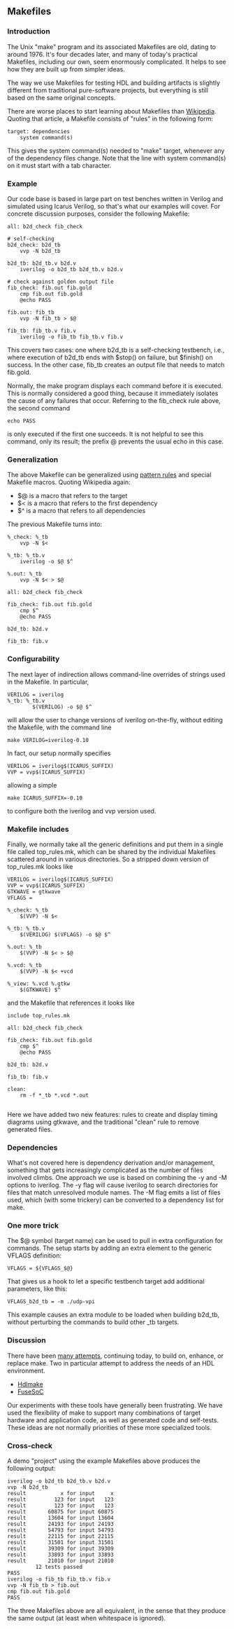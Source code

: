 ## Makefiles

### Introduction
The Unix "make" program and its associated Makefiles are old,
dating to around 1976.
It's four decades later, and many of today's practical Makefiles,
including our own, seem enormously complicated.
It helps to see how they are built up from simpler ideas.

The way we use Makefiles for testing HDL and building artifacts is
slightly different from traditional pure-software projects,
but everything is still based on the same original concepts.

There are worse places to start learning about Makefiles than
[Wikipedia](https://en.wikipedia.org/wiki/Makefile).
Quoting that article, a Makefile consists of "rules" in the following form:
```
target: dependencies
	system command(s)
```
This gives the system command(s) needed to "make" target, whenever
any of the dependency files change.  Note that the line with system
command(s) on it must start with a tab character.

### Example

Our code base is based in large part on test benches written in Verilog
and simulated using Icarus Verilog, so that's what our examples will cover.
For concrete discussion purposes, consider the following Makefile:
```
all: b2d_check fib_check

# self-checking
b2d_check: b2d_tb
	vvp -N b2d_tb

b2d_tb: b2d_tb.v b2d.v
	iverilog -o b2d_tb b2d_tb.v b2d.v

# check against golden output file
fib_check: fib.out fib.gold
	cmp fib.out fib.gold
	@echo PASS

fib.out: fib_tb
	vvp -N fib_tb > $@

fib_tb: fib_tb.v fib.v
	iverilog -o fib_tb fib_tb.v fib.v

```
This covers two cases: one where b2d_tb is a self-checking testbench,
i.e., where execution of b2d_tb ends with $stop() on failure,
but $finish() on success.
In the other case, fib_tb creates an output file that needs to match fib.gold.

Normally, the make program displays each command before it is executed.
This is normally considered a good thing, because it immediately isolates the
cause of any failures that occur.
Referring to the fib_check rule above, the second command
```
echo PASS
```
is only executed if the first one succeeds.  It is not helpful to see this
command, only its result; the prefix @ prevents the usual echo in this case.

### Generalization

The above Makefile can be generalized using
[pattern rules](https://www.gnu.org/software/make/manual/html_node/Pattern-Rules.html)
and special Makefile macros.  Quoting Wikipedia again:

 *  $@ is a macro that refers to the target
 *  $< is a macro that refers to the first dependency
 *  $^ is a macro that refers to all dependencies

The previous Makefile turns into:
```
%_check: %_tb
	vvp -N $<

%_tb: %_tb.v
	iverilog -o $@ $^

%.out: %_tb
	vvp -N $< > $@

all: b2d_check fib_check

fib_check: fib.out fib.gold
	cmp $^
	@echo PASS

b2d_tb: b2d.v

fib_tb: fib.v

```

### Configurability

The next layer of indirection allows command-line overrides of strings used
in the Makefile.  In particular,
```
VERILOG = iverilog
%_tb: %_tb.v
        $(VERILOG) -o $@ $^
```
will allow the user to change versions of iverilog on-the-fly, without
editing the Makefile, with the command line
```
make VERILOG=iverilog-0.10
```
In fact, our setup normally specifies
```
VERILOG = iverilog$(ICARUS_SUFFIX)
VVP = vvp$(ICARUS_SUFFIX)
```
allowing a simple
```
make ICARUS_SUFFIX=-0.10
```
to configure both the iverilog and vvp version used.

### Makefile includes

Finally, we normally take all the generic definitions and put
them in a single file called top_rules.mk, which can be shared
by the individual Makefiles scattered around in various directories.
So a stripped down version of top_rules.mk looks like
```
VERILOG = iverilog$(ICARUS_SUFFIX)
VVP = vvp$(ICARUS_SUFFIX)
GTKWAVE = gtkwave
VFLAGS =

%_check: %_tb
	$(VVP) -N $<

%_tb: %_tb.v
	$(VERILOG) $(VFLAGS) -o $@ $^

%.out: %_tb
	$(VVP) -N $< > $@

%.vcd: %_tb
	$(VVP) -N $< +vcd

%_view: %.vcd %.gtkw
	$(GTKWAVE) $^

```
and the Makefile that references it looks like
```
include top_rules.mk

all: b2d_check fib_check

fib_check: fib.out fib.gold
	cmp $^
	@echo PASS

b2d_tb: b2d.v

fib_tb: fib.v

clean:
	rm -f *_tb *.vcd *.out


```
Here we have added two new features: rules to create and display
timing diagrams using gtkwave, and the traditional "clean" rule to
remove generated files.

### Dependencies

What's not covered here is dependency derivation and/or management, something
that gets increasingly complicated as the number of files involved climbs.
One approach we use is based on combining the -y and -M options to iverilog.
The -y flag will cause iverilog to
search directories for files that match unresolved module names.
The -M flag emits a list of files used, which (with some trickery)
can be converted to a dependency list for make.

### One more trick

The $@ symbol (target name) can be used to pull in
extra configuration for commands.
The setup starts by adding an extra element to the
generic VFLAGS definition:
```
VFLAGS = ${VFLAGS_$@}
```
That gives us a hook to let a specific testbench target add
additional parameters, like this:
```
VFLAGS_b2d_tb = -m ./udp-vpi
```
This example causes an extra module to be loaded when building b2d_tb,
without perturbing the commands to build other _tb targets.

### Discussion

There have been [many attempts](https://en.wikipedia.org/wiki/List_of_build_automation_software),
continuing today, to build on, enhance, or replace make.
Two in particular attempt to address the needs of an HDL environment.

 * [Hdlmake](https://www.ohwr.org/project/hdl-make/wikis/home)
 * [FuseSoC](https://pypi.org/project/fusesoc/)

Our experiments with these tools have generally been frustrating.
We have used the flexibility of make to support many combinations
of target hardware and application code, as well as generated code
and self-tests.  These ideas are not normally priorities of these
more specialized tools.

### Cross-check

A demo "project" using the example Makefiles above produces the
following output:
```
iverilog -o b2d_tb b2d_tb.v b2d.v
vvp -N b2d_tb
result           x for input     x
result         123 for input   123
result         123 for input   123
result       60875 for input 60875
result       13604 for input 13604
result       24193 for input 24193
result       54793 for input 54793
result       22115 for input 22115
result       31501 for input 31501
result       39309 for input 39309
result       33893 for input 33893
result       21010 for input 21010
         12 tests passed
PASS
iverilog -o fib_tb fib_tb.v fib.v
vvp -N fib_tb > fib.out
cmp fib.out fib.gold
PASS

```
The three Makefiles above are all equivalent, in the sense that they produce
the same output (at least when whitespace is ignored).
